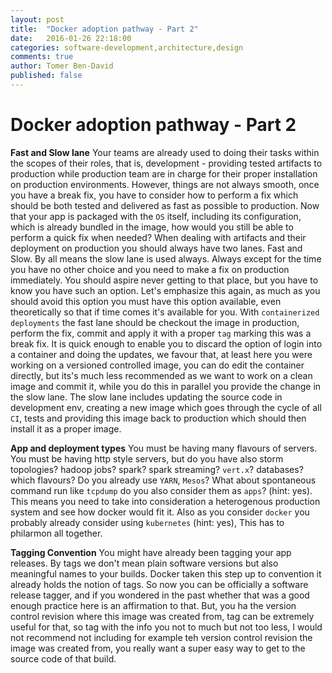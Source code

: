 ```yaml
---
layout: post
title:  "Docker adoption pathway - Part 2"
date:   2016-01-26 22:18:00
categories: software-development,architecture,design
comments: true
author: Tomer Ben-David
published: false
---
```

# Docker adoption pathway - Part 2

**Fast and Slow lane**  Your teams are already used to doing their tasks within the scopes of their roles, that is, development - providing tested artifacts to production while production team are in charge for their proper installation on production environments.  However, things are not always smooth, once you have a break fix, you have to consider how to perform a fix which should be both tested and delivered as fast as possible to production.  Now that your app is packaged with the `OS` itself, including its configuration, which is already bundled in the image, how would you still be able to perform a quick fix when needed?  When dealing with artifacts and their deployment on production you should always have two lanes.  Fast and Slow.  By all means the slow lane is used always.  Always except for the time you have no other choice and you need to make a fix on production immediately.  You should aspire never getting to that place, but you have to know you have such an option.  Let's emphasize this again, as much as you should avoid this option you must have this option available, even theoretically so that if time comes it's available for you.  With `containerized deployments` the fast lane should be checkout the image in production, perform the fix, commit and apply it with a proper `tag` marking this was a break fix.  It is quick enough to enable you to discard the option of login into a container and doing the updates, we favour that, at least here you were working on a versioned controlled image, you can do edit the container directly, but its's much less recommended as we want to work on a clean image and commit it, while you do this in parallel you provide the change in the slow lane.  The slow lane includes updating the source code in development env, creating a new image which goes through the cycle of all `CI`, tests and providing this image back to production which should then install it as a proper image.

**App and deployment types** You must be having many flavours of servers.  You must be having http style servers, but do you have also storm topologies? hadoop jobs? spark? spark streaming? `vert.x`? databases? which flavours? Do you already use `YARN`, `Mesos`? What about spontaneous command run like `tcpdump` do you also consider them as `apps`? (hint: yes).  This means you need to take into consideration a heterogenous production system and see how docker would fit it.  Also as you consider `docker` you probably already consider using `kubernetes` (hint: yes), This has to philarmon all together.

**Tagging Convention** You might have already been tagging your app releases.  By tags we don't mean plain software versions but also meaningful names to your builds.  Docker taken this step up to convention it already holds the notion of tags.  So now you can be officially a software release tagger, and if you wondered in the past whether that was a good enough practice here is an affirmation to that.  But, you ha
 the version control revision where this image was created from, tag can be extremely useful for that, so tag with the info you not to much but not too less, I would not recommend not including for example teh version control revision the image was created from, you really want a super easy way to get to the source code of that build.